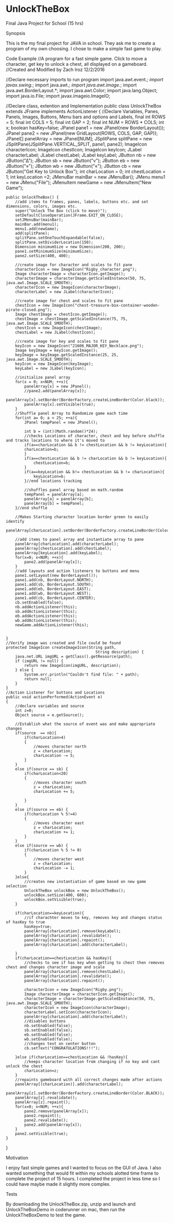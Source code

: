 # UnlockTheBox
Final Java Project for School (15 hrs)

Synopsis

This is the my final project for JAVA in school. They ask me to create a program of my own choosing. I chose to make a simple fast game to play. 

Code Example
//A program for a fast simple game. Click to move a character, get key to unlock a chest, all displayed on a gameboard.
//Created and Modified by Zach Iroz 12/2/2016

//Declare necessary imports to run program
import java.awt.event.*;
import javax.swing.*;
import java.awt.*;
import java.awt.image.*;
import java.awt.BorderLayout.*;
import java.awt.Color;
import java.lang.Object;
import java.io.File;
import javax.imageio.ImageIO;

//Declare class, extention and Implementation
public class UnlockTheBox extends JFrame implements ActionListener {
	//Declare Variables, Panes, Panels, Images, Buttons, Menu bars and options and Labels,
	final int ROWS = 5;
	final int COLS = 5;
	final int GAP = 2;
	final int NUM = ROWS * COLS;
	int x;
	boolean hasKey=false;
	JPanel pane1 = new JPanel(new BorderLayout());
	JPanel pane2 = new JPanel(new GridLayout(ROWS, COLS, GAP, GAP));
	JPanel[] panelArray = new JPanel[NUM];
	JSplitPane splitPane = new JSplitPane(JSplitPane.VERTICAL_SPLIT, pane1, pane2);
	ImageIcon characterIcon;
	ImageIcon chestIcon;
	ImageIcon keyIcon;
	JLabel characterLabel;
	JLabel chestLabel;
	JLabel keyLabel;
	JButton nb = new JButton("∆");
	JButton sb = new JButton("v");
	JButton eb = new JButton("»");
	JButton wb = new JButton("«");
	JButton cb = new JButton("Get Key to Unlock Box");
	int charLocation = 0;
	int chestLocation = 1;
	int keyLocation =2;
	JMenuBar mainBar = new JMenuBar();
	JMenu menu1 = new JMenu("File");
	JMenuItem newGame = new JMenuItem("New Game");
	
	
	public UnlockTheBox() {
		//add items to frames, panes, labels, buttons etc. and set dimensions, colors, images etc.
		super("Unlock The Box (click to move)");
		setDefaultCloseOperation(JFrame.EXIT_ON_CLOSE);
		setJMenuBar(mainBar);
		mainBar.add(menu1);
		menu1.add(newGame);
		add(splitPane);
		splitPane.setOneTouchExpandable(false);
		splitPane.setDividerLocation(150);
		Dimension minimumSize = new Dimension(200, 200);
		pane1.setMinimumSize(minimumSize);
		pane2.setSize(400, 400);
		
		//create image for character and scales to fit pane
		characterIcon = new ImageIcon("Rigby_character.png");
		Image characterImage = characterIcon.getImage();
		characterImage = characterImage.getScaledInstance(50, 75, java.awt.Image.SCALE_SMOOTH);
		characterIcon = new ImageIcon(characterImage);
		characterLabel = new JLabel(characterIcon);
		
		//create image for chest and scales to fit pane
		chestIcon = new ImageIcon("chest-treasure-box-container-wooden-pirate-closed.png");
		Image chestImage = chestIcon.getImage();
		chestImage = chestImage.getScaledInstance(75, 75, java.awt.Image.SCALE_SMOOTH);
		chestIcon = new ImageIcon(chestImage);
		chestLabel = new JLabel(chestIcon);
		
		//create image for key and scales to fit pane
		keyIcon = new ImageIcon("21606_MAJOR_KEY_Necklace.png");
		Image keyImage = keyIcon.getImage();
		keyImage = keyImage.getScaledInstance(25, 25, java.awt.Image.SCALE_SMOOTH);
		keyIcon = new ImageIcon(keyImage);
		keyLabel = new JLabel(keyIcon);

		//initialize panel array
		for(x = 0; x<NUM; ++x){
			panelArray[x] = new JPanel();
			//pane2.add(panelArray[x]);
			panelArray[x].setBorder(BorderFactory.createLineBorder(Color.black));
			panelArray[x].setVisible(true);
		}
		//Shuffle panel Array to Randomize game each time
		for(int a= 0; a < 25; ++a){
			JPanel tempPanel = new JPanel();
			
			int b = (int)(Math.random()*24);
			//checks Locations of character, chest and key before shuffle and tracks locations to where it's moved to
			if(a==charLocation && b != chestLocation && b != keyLocation){
			charLocation=b;
			}
			if(a==chestLocation && b != charLocation && b != keyLocation){
				chestLocation=b;
			}
			if(a==keyLocation && b!= chestLocation && b != charLocation){
				keyLocation=b;
			}//end locations tracking
			
			//shuffles panel array based on math.random
			tempPanel = panelArray[a];
			panelArray[a] = panelArray[b];
			panelArray[b] = tempPanel;
		}//end shuffle
		
		//Makes Starting character location border green to easily identify
		panelArray[charLocation].setBorder(BorderFactory.createLineBorder(Color.GREEN));
		
		//add items to panel array and instantiate array to pane
		panelArray[charLocation].add(characterLabel);
		panelArray[chestLocation].add(chestLabel);
		panelArray[keyLocation].add(keyLabel);
		for(x=0; x<NUM; ++x){
			pane2.add(panelArray[x]);
		}
		//add layouts and action listeners to buttons and menu 
		pane1.setLayout(new BorderLayout());
		pane1.add(nb, BorderLayout.NORTH);
	 	pane1.add(sb, BorderLayout.SOUTH);
		pane1.add(eb, BorderLayout.EAST);
		pane1.add(wb, BorderLayout.WEST); 
		pane1.add(cb, BorderLayout.CENTER);
		cb.setEnabled(false);
		nb.addActionListener(this);
		sb.addActionListener(this);
		eb.addActionListener(this);
		wb.addActionListener(this);
		newGame.addActionListener(this);
		
		
	}
	//Verify image was created and file could be found
	protected ImageIcon createImageIcon(String path,
										   String description) {
		java.net.URL imgURL = getClass().getResource(path);
		if (imgURL != null) {
			return new ImageIcon(imgURL, description);
		} else {
			System.err.println("Couldn't find file: " + path);
			return null;
		}
	}
	//Action Listener for buttons and Locations
	public void actionPerformed(ActionEvent e)
	{
		//declare variables and source
		int z=0;
		Object source = e.getSource();
		
		//Establish what the source of event was and make appropriate changes
		if(source  == nb){
			if(charLocation>4)
			{
				//moves character north
				z = charLocation;
				charLocation -= 5;
			}
		}
		else if(source == sb) {
			if(charLocation<20)
			{
				//moves character south
				z = charLocation;
				charLocation += 5;
			
			}
		}
		else if(source == eb) {
			if(charLocation % 5!=4)
			{
				//moves character east
				z = charLocation;
				charLocation += 1;
			}
		}
		else if(source == wb) {      
			if(charLocation % 5 != 0)
			{
				//moves character west
				z = charLocation;
				charLocation -= 1;
			}
		}else{
			//creates new instantiation of game based on new game selection
			UnlockTheBox unlockBox = new UnlockTheBox();
			unlockBox.setSize(400, 600);
			unlockBox.setVisible(true);
		}
		
		if(charLocation==keyLocation){
			//if charachter moves to key, removes key and changes status of hasKey to true
			hasKey=true;
			panelArray[charLocation].remove(keyLabel);
			panelArray[charLocation].revalidate();
			panelArray[charLocation].repaint();
			panelArray[charLocation].add(characterLabel);
						
		}
		if(charLocation==chestLocation && hasKey){
			//checks to see if has key when getting to chest then removes chest and changes character image and scale
			panelArray[charLocation].remove(chestLabel);
			panelArray[charLocation].revalidate();
			panelArray[charLocation].repaint();
			
			characterIcon = new ImageIcon("Rigby.png");
			Image characterImage = characterIcon.getImage();
			characterImage = characterImage.getScaledInstance(50, 75, java.awt.Image.SCALE_SMOOTH);
			characterIcon = new ImageIcon(characterImage);
			characterLabel.setIcon(characterIcon);
			panelArray[charLocation].add(characterLabel);
			//disables buttons
			nb.setEnabled(false);
			sb.setEnabled(false);
			eb.setEnabled(false);
			wb.setEnabled(false);
			//changes text on center button
			cb.setText("CONGRATULATIONS!!!");
						
		}else if(charLocation==chestLocation && !hasKey){
			//keeps character location from changing if no key and cant unlock the chest
			charLocation=z;
		}
		//repaints gameboard with all correct changes made after actions
		panelArray[(charLocation)].add(characterLabel);
		panelArray[z].setBorder(BorderFactory.createLineBorder(Color.BLACK));
		panelArray[z].revalidate();
		panelArray[z].repaint();
		for(x=0; x<NUM; ++x){
			pane2.remove(panelArray[x]);
			pane2.repaint();
			pane2.revalidate();
			pane2.add(panelArray[x]);
		}
		pane2.setVisible(true);
	}
}


Motivation

I enjoy fast simple games and I wanted to focus on the GUI of Java. I also wanted something that would fit within my schools alotted time frame to complete the project of 15 hours. I completed the project in less time so I could have maybe made it slightly more complex.


Tests

By downloading the UnlockTheBox.zip, unzip and launch and UnlockTheBoxDemo in coderunner on mac, then run the UnlockTheBoxDemo to test the game.
